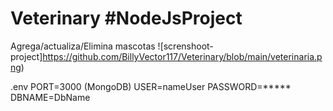 # Veterinary #NodeJsProject
Agrega/actualiza/Elimina mascotas
![screnshoot-project]https://github.com/BillyVector117/Veterinary/blob/main/veterinaria.png)


.env
PORT=3000 
(MongoDB)
USER=nameUser
PASSWORD=*****
DBNAME=DbName
